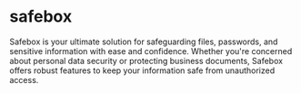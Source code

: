 # safebox
Safebox is your ultimate solution for safeguarding files, passwords, and sensitive information with ease and confidence. Whether you're concerned about personal data security or protecting business documents, Safebox offers robust features to keep your information safe from unauthorized access.
